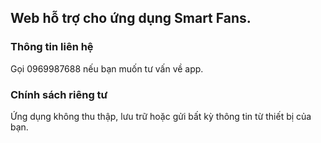 ## Web hỗ trợ cho ứng dụng Smart Fans.

### Thông tin liên hệ

Gọi 0969987688 nếu bạn muốn tư vấn về app.

### Chính sách riêng tư
Ứng dụng không thu thập, lưu trữ hoặc gửi bất kỳ thông tin từ thiết bị của bạn.
